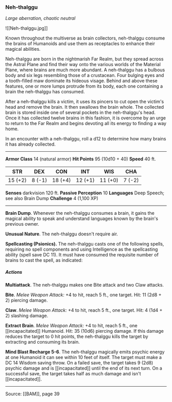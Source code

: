 ### Neh-thalggu
_Large aberration, chaotic neutral_

![[Neh-thalggu.jpg]]

Known throughout the multiverse as brain collectors, neh-thalggu consume the brains of Humanoids and use them as receptacles to enhance their magical abilities.

Neh-thalggu are born in the nightmarish Far Realm, but they spread across the Astral Plane and find their way onto the various worlds of the Material Plane, where brains are much more abundant. A neh-thalggu has a bulbous body and six legs resembling those of a crustacean. Four bulging eyes and a tooth-filled maw dominate its hideous visage. Behind and above these features, one or more lumps protrude from its body, each one containing a brain the neh-thalggu has consumed.

After a neh-thalggu kills a victim, it uses its pincers to cut open the victim's head and remove the brain. It then swallows the brain whole. The collected brain is stored inside one of several pockets in the neh-thalggu's head. Once it has collected twelve brains in this fashion, it is overcome by an urge to return to the Far Realm and begins devoting all its energy to finding a way home.

In an encounter with a neh-thalggu, roll a d12 to determine how many brains it has already collected.




---

**Armor Class** 14 (natural armor)
**Hit Points** 95 (10d10 + 40)
**Speed** 40 ft.

| STR     | DEX     | CON     | INT     | WIS     | CHA     |
|---------|---------|---------|---------|---------|---------|
| 15 (+2) | 8 (-1) | 18 (+4) | 12 (+1) | 11 (+0) | 7 (-2) |

**Senses** darkvision 120 ft.
**Passive Perception** 10
**Languages** Deep Speech; see also Brain Dump
**Challenge** 4 (1,100 XP)

---

**Brain Dump**. Whenever the neh-thalggu consumes a brain, it gains the magical ability to speak and understand languages known by the brain's previous owner.

**Unusual Nature**. The neh-thalggu doesn't require air.

**Spellcasting (Psionics).** The neh-thalggu casts one of the following spells, requiring no spell components and using Intelligence as the spellcasting ability (spell save DC 11). It must have consumed the requisite number of brains to cast the spell, as indicated:

##### Actions
**Multiattack**. The neh-thalggu makes one Bite attack and two Claw attacks.

**Bite**. _Melee Weapon Attack:_ +4 to hit, reach 5 ft., one target. Hit: 11 (2d8 + 2) piercing damage.

**Claw**. _Melee Weapon Attack:_ +4 to hit, reach 5 ft., one target. Hit: 4 (1d4 + 2) slashing damage.

**Extract Brain**. _Melee Weapon Attack:_ +4 to hit, reach 5 ft., one [[incapacitated]] Humanoid. Hit: 35 (10d6) piercing damage. If this damage reduces the target to 0 hit points, the neh-thalggu kills the target by extracting and consuming its brain.

**Mind Blast Recharge 5-6**. The neh-thalggu magically emits psychic energy at one Humanoid it can see within 10 feet of itself. The target must make a DC 14 Wisdom saving throw. On a failed save, the target takes 9 (2d8) psychic damage and is [[incapacitated]] until the end of its next turn. On a successful save, the target takes half as much damage and isn't [[incapacitated]].


---

Source: [[BAM]], page 39